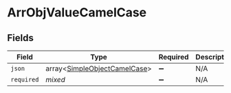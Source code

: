 # ArrObjValueCamelCase


## Fields

| Field                                                                        | Type                                                                         | Required                                                                     | Description                                                                  |
| ---------------------------------------------------------------------------- | ---------------------------------------------------------------------------- | ---------------------------------------------------------------------------- | ---------------------------------------------------------------------------- |
| `json`                                                                       | array<[SimpleObjectCamelCase](../../models/shared/SimpleObjectCamelCase.md)> | :heavy_minus_sign:                                                           | N/A                                                                          |
| `required`                                                                   | *mixed*                                                                      | :heavy_minus_sign:                                                           | N/A                                                                          |